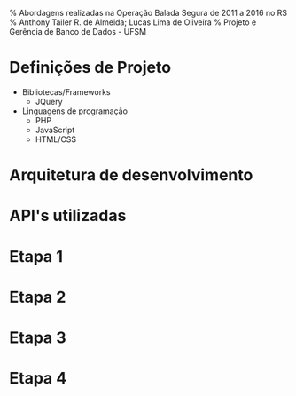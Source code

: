 % Abordagens realizadas na Operação Balada Segura de 2011 a 2016 no RS
% Anthony Tailer R. de Almeida; Lucas Lima de Oliveira
% Projeto e Gerência de Banco de Dados - UFSM

# Definições de Projeto
* Bibliotecas/Frameworks
  - JQuery
* Linguagens de programação
  - PHP
  - JavaScript
  - HTML/CSS
# Arquitetura de desenvolvimento

# API's utilizadas

# Etapa 1

# Etapa 2

# Etapa 3

# Etapa 4
